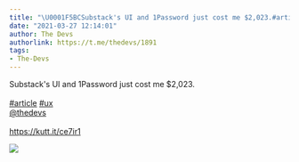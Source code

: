 ```yaml
---
title: "\U0001F5BCSubstack's UI and 1Password just cost me $2,023.#article #ux@thedevshttps://kutt.it/ce7ir1"
date: "2021-03-27 12:14:01"
author: The Devs
authorlink: https://t.me/thedevs/1891
tags:
- The-Devs
---
```

<p>Substack's UI and 1Password just cost me $2,023.<br><br><a href="https://t.me/thedevs/1891?q=%23article">#article</a> <a href="https://t.me/thedevs/1891?q=%23ux">#ux</a><br><a href="https://t.me/thedevs" target="_blank">@thedevs</a><br><br><a href="https://kutt.it/ce7ir1" target="_blank" rel="noopener">https://kutt.it/ce7ir1</a></p><img src="https://cdn4.telesco.pe/file/UdNV9-59aEcDfOR_NGT79fdnRUTJ-TtZxUlwoGDGFdQ-Wau8WqksZ12pufMRqkk6L5eekra9dIETT1U4xuFScUp7PtqQnX-9O15m7Nq9gbLuX3JoXJXTKCyzVnOfe0t_ltaTppRqG-jGLBcXXJqWmcZkJzrmdSMWlxGzWj0C1kTZMGbg_jlhK33cMPg1gjzbqeb3NSqdO2p2JwTeYnzuCmpOY0aMbl_OHzFOilMux32HArf6CCm93CLOLMx-B8v9XuXSxNdNRQ6wxLuJXDB4eLTHLPgLgb_gkQdh0hZ-r3CsNlpCzj7drH2JSsRu-d7jbIF3qjsHsfZBDwMaI_CJPQ.jpg" referrerpolicy="no-referrer">